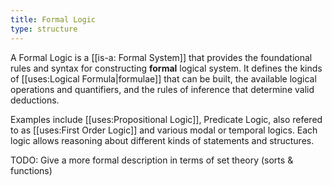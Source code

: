 ```yaml
---
title: Formal Logic
type: structure
---
```


A Formal Logic is a [[is-a: Formal System]] that provides the foundational rules and syntax for constructing **formal** logical system. It defines the kinds of [[uses:Logical Formula|formulae]] that can be built, the available logical operations and quantifiers, and the rules of inference that determine valid deductions.

Examples include [[uses:Propositional Logic]], Predicate Logic, also refered to as [[uses:First Order Logic]] and various modal or temporal logics. Each logic allows reasoning about different kinds of statements and structures.

TODO: Give a more formal description in terms of set theory (sorts & functions)